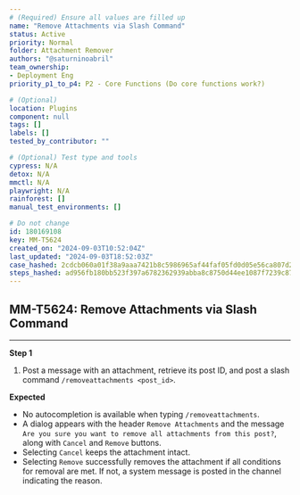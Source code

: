 ```yaml
---
# (Required) Ensure all values are filled up
name: "Remove Attachments via Slash Command"
status: Active
priority: Normal
folder: Attachment Remover
authors: "@saturninoabril"
team_ownership:
- Deployment Eng
priority_p1_to_p4: P2 - Core Functions (Do core functions work?)

# (Optional)
location: Plugins
component: null
tags: []
labels: []
tested_by_contributor: ""

# (Optional) Test type and tools
cypress: N/A
detox: N/A
mmctl: N/A
playwright: N/A
rainforest: []
manual_test_environments: []

# Do not change
id: 180169108
key: MM-T5624
created_on: "2024-09-03T10:52:04Z"
last_updated: "2024-09-03T18:52:03Z"
case_hashed: 2cdcb060a01f38a9aaa7421b8c5986965af44faf05fd0d05e56ca807d24c86ef7e78c89ebc5e747261e383ceb837b090
steps_hashed: ad956fb180bb523f397a6782362939abba8c8750d44ee1087f7239c8739cade99326eb4f392654a218208c1565101409
---
```


<!-- (Auto-generated) Based on frontmatter's "key" and "name" -->

## MM-T5624: Remove Attachments via Slash Command

---

**Step 1**

1. Post a message with an attachment, retrieve its post ID, and post a slash command `/removeattachments <post_id>`.

**Expected**

- No autocompletion is available when typing `/removeattachments`.
- A dialog appears with the header `Remove Attachments` and the message `Are you sure you want to remove all attachments from this post?`, along with `Cancel` and `Remove` buttons.
- Selecting `Cancel` keeps the attachment intact.
- Selecting `Remove` successfully removes the attachment if all conditions for removal are met. If not, a system message is posted in the channel indicating the reason.
